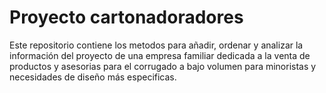 # Proyecto cartonadoradores

Este repositorio contiene los metodos para añadir, ordenar y analizar la información del proyecto de una empresa familiar 
dedicada a la venta de productos y asesorias para el corrugado a bajo volumen para minoristas y necesidades de diseño más especificas.
